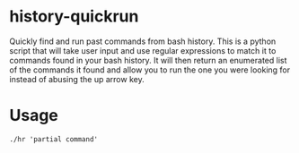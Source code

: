 # history-quickrun
 Quickly find and run past commands from bash history. This is a python script that will take user input and use regular expressions to match it to commands found in your bash history. It will then return an enumerated list of the commands it found and allow you to run the one you were looking for instead of abusing the up arrow key.

 # Usage
```
./hr 'partial command'
```
